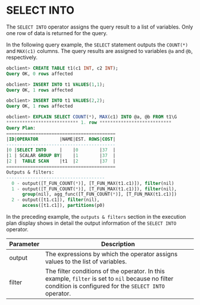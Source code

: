 # SELECT INTO

The `SELECT INTO` operator assigns the query result to a list of variables. Only one row of data is returned for the query.

In the following query example, the `SELECT` statement outputs the `COUNT(*)` and `MAX(c1)` columns. The query results are assigned to variables `@a` and `@b`, respectively.

```sql
obclient> CREATE TABLE t1(c1 INT, c2 INT);
Query OK, 0 rows affected

obclient> INSERT INTO t1 VALUES(1,1);
Query OK, 1 rows affected

obclient> INSERT INTO t1 VALUES(2,2);
Query OK, 1 rows affected

obclient> EXPLAIN SELECT COUNT(*), MAX(c1) INTO @a, @b FROM t1\G
*************************** 1. row ***************************
Query Plan:
=========================================
|ID|OPERATOR        |NAME|EST. ROWS|COST|
-----------------------------------------
|0 |SELECT INTO     |    |0        |37  |
|1 | SCALAR GROUP BY|    |1        |37  |
|2 |  TABLE SCAN    |t1  |2        |37  |
=========================================
Outputs & filters:
-------------------------------------
  0 - output([T_FUN_COUNT(*)], [T_FUN_MAX(t1.c1)]), filter(nil)
  1 - output([T_FUN_COUNT(*)], [T_FUN_MAX(t1.c1)]), filter(nil),
      group(nil), agg_func([T_FUN_COUNT(*)], [T_FUN_MAX(t1.c1)])
  2 - output([t1.c1]), filter(nil),
      access([t1.c1]), partitions(p0)
```

In the preceding example, the `outputs & filters` section in the execution plan display shows in detail the output information of the `SELECT INTO` operator.

| **Parameter** | **Description** |
|----------|---------------------------------------------------------------------------|
| output | The expressions by which the operator assigns values to the list of variables.  |
| filter | The filter conditions of the operator.  In this example, `filter` is set to `nil` because no filter condition is configured for the `SELECT INTO` operator.  |
